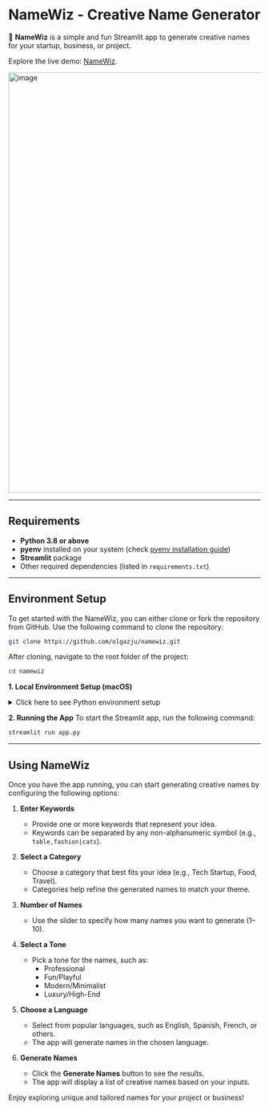 # NameWiz - Creative Name Generator

🚀 **NameWiz** is a simple and fun Streamlit app to generate creative names for your startup, business, or project.

Explore the live demo: [NameWiz](https://olgazju-namewiz-app-iwfyt2.streamlit.app/).

<img width="838" alt="image" src="https://github.com/user-attachments/assets/22db953b-8265-45a1-a302-33a29ea4c125" />


---

## Requirements

- **Python 3.8 or above**
- **pyenv** installed on your system (check [pyenv installation guide](https://github.com/pyenv/pyenv#installation))
- **Streamlit** package
- Other required dependencies (listed in `requirements.txt`)

---

## Environment Setup

To get started with the NameWiz, you can either clone or fork the repository from GitHub. Use the following command to clone the repository:

```bash
git clone https://github.com/olgazju/namewiz.git
```

After cloning, navigate to the root folder of the project:

```bash
cd namewiz
```

**1. Local Environment Setup (macOS)**

<details>
  <summary>Click here to see Python environment setup</summary>

  #### Install `pyenv` and `pyenv-virtualenv`

  Make sure you have Homebrew installed, then run the following commands to install `pyenv` and `pyenv-virtualenv`:

  ```bash
  brew install pyenv
  brew install pyenv-virtualenv
  ```

  #### Install Python

  Use `pyenv` to install the desired version of Python. In this project, we are using Python 3.12.0:

  ```bash
  pyenv install 3.12.0
  ```

  #### Create a Virtual Environment

  Create a virtual environment named `namewiz` using `pyenv-virtualenv`:

  ```bash
  pyenv virtualenv 3.12.0 namewiz
  ```

  #### Connect the Virtual Environment to the Project Directory

  Set the local Python version to the virtual environment you just created:

  ```bash
  pyenv local namewiz
  ```
  #### Install the required dependencies

  ```bash
  pip install -r requirements.txt
  ```

  #### Install and configure pre-commit hooks

  ```bash
  pip install pre-commit
  pre-commit install
  ```

  #### Run pre-commit hooks manually (optional)

  ```bash
  pre-commit run --all-files
  ```

  #### Create a `.env` File

  To securely store environment variables, create a `.env` file in the root directory of the project. Add the following content to the `.env` file:

  ```plaintext
  GITHUB_TOKEN=your_github_token_here
  ```

  #### Obtain a GitHub Token

  To obtain a GitHub token, follow these steps:

  1. Go to [GitHub Settings](https://github.com/settings/tokens).
  2. Click on **Generate new token**.
  3. Select the scopes or permissions you need for your token.
  4. Click **Generate token**.
  5. Copy the generated token and paste it into your `.env` file as shown above.

  Make sure to keep your token secure and do not share it publicly.

</details>

**2. Running the App**
To start the Streamlit app, run the following command:

  ```bash
  streamlit run app.py
  ```

  ---

  ## Using NameWiz

  Once you have the app running, you can start generating creative names by configuring the following options:

1. **Enter Keywords**
   - Provide one or more keywords that represent your idea.
   - Keywords can be separated by any non-alphanumeric symbol (e.g., `table,fashion|cats`).

2. **Select a Category**
   - Choose a category that best fits your idea (e.g., Tech Startup, Food, Travel).
   - Categories help refine the generated names to match your theme.

3. **Number of Names**
   - Use the slider to specify how many names you want to generate (1–10).

4. **Select a Tone**
   - Pick a tone for the names, such as:
     - Professional
     - Fun/Playful
     - Modern/Minimalist
     - Luxury/High-End

5. **Choose a Language**
   - Select from popular languages, such as English, Spanish, French, or others.
   - The app will generate names in the chosen language.

6. **Generate Names**
   - Click the **Generate Names** button to see the results.
   - The app will display a list of creative names based on your inputs.

Enjoy exploring unique and tailored names for your project or business!
